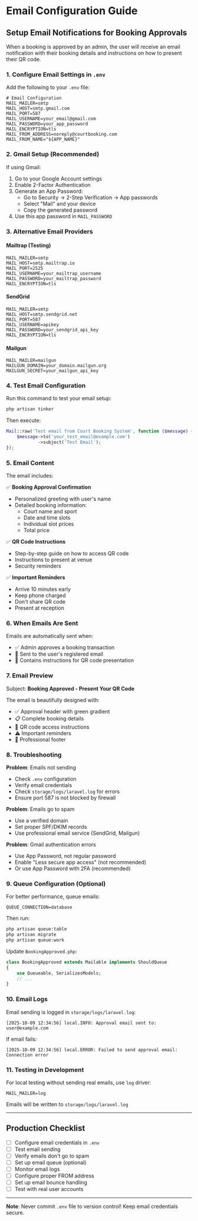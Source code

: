 # Email Configuration Guide

## Setup Email Notifications for Booking Approvals

When a booking is approved by an admin, the user will receive an email notification with their booking details and instructions on how to present their QR code.

### 1. Configure Email Settings in `.env`

Add the following to your `.env` file:

```env
# Email Configuration
MAIL_MAILER=smtp
MAIL_HOST=smtp.gmail.com
MAIL_PORT=587
MAIL_USERNAME=your_email@gmail.com
MAIL_PASSWORD=your_app_password
MAIL_ENCRYPTION=tls
MAIL_FROM_ADDRESS=noreply@courtbooking.com
MAIL_FROM_NAME="${APP_NAME}"
```

### 2. Gmail Setup (Recommended)

If using Gmail:

1. Go to your Google Account settings
2. Enable 2-Factor Authentication
3. Generate an App Password:
   - Go to Security → 2-Step Verification → App passwords
   - Select "Mail" and your device
   - Copy the generated password
4. Use this app password in `MAIL_PASSWORD`

### 3. Alternative Email Providers

#### Mailtrap (Testing)
```env
MAIL_MAILER=smtp
MAIL_HOST=smtp.mailtrap.io
MAIL_PORT=2525
MAIL_USERNAME=your_mailtrap_username
MAIL_PASSWORD=your_mailtrap_password
MAIL_ENCRYPTION=tls
```

#### SendGrid
```env
MAIL_MAILER=smtp
MAIL_HOST=smtp.sendgrid.net
MAIL_PORT=587
MAIL_USERNAME=apikey
MAIL_PASSWORD=your_sendgrid_api_key
MAIL_ENCRYPTION=tls
```

#### Mailgun
```env
MAIL_MAILER=mailgun
MAILGUN_DOMAIN=your_domain.mailgun.org
MAILGUN_SECRET=your_mailgun_api_key
```

### 4. Test Email Configuration

Run this command to test your email setup:

```bash
php artisan tinker
```

Then execute:

```php
Mail::raw('Test email from Court Booking System', function ($message) {
    $message->to('your_test_email@example.com')
            ->subject('Test Email');
});
```

### 5. Email Content

The email includes:

✅ **Booking Approval Confirmation**
- Personalized greeting with user's name
- Detailed booking information:
  - Court name and sport
  - Date and time slots
  - Individual slot prices
  - Total price

✅ **QR Code Instructions**
- Step-by-step guide on how to access QR code
- Instructions to present at venue
- Security reminders

✅ **Important Reminders**
- Arrive 10 minutes early
- Keep phone charged
- Don't share QR code
- Present at reception

### 6. When Emails Are Sent

Emails are automatically sent when:
- ✅ Admin approves a booking transaction
- 📧 Sent to the user's registered email
- 📱 Contains instructions for QR code presentation

### 7. Email Preview

Subject: **Booking Approved - Present Your QR Code**

The email is beautifully designed with:
- ✅ Approval header with green gradient
- 📋 Complete booking details
- 📱 QR code access instructions
- ⚠️ Important reminders
- 📧 Professional footer

### 8. Troubleshooting

**Problem**: Emails not sending
- Check `.env` configuration
- Verify email credentials
- Check `storage/logs/laravel.log` for errors
- Ensure port 587 is not blocked by firewall

**Problem**: Emails go to spam
- Use a verified domain
- Set proper SPF/DKIM records
- Use professional email service (SendGrid, Mailgun)

**Problem**: Gmail authentication errors
- Use App Password, not regular password
- Enable "Less secure app access" (not recommended)
- Or use App Password with 2FA (recommended)

### 9. Queue Configuration (Optional)

For better performance, queue emails:

```env
QUEUE_CONNECTION=database
```

Then run:
```bash
php artisan queue:table
php artisan migrate
php artisan queue:work
```

Update `BookingApproved.php`:
```php
class BookingApproved extends Mailable implements ShouldQueue
{
    use Queueable, SerializesModels;
    // ...
}
```

### 10. Email Logs

Email sending is logged in `storage/logs/laravel.log`:

```
[2025-10-09 12:34:56] local.INFO: Approval email sent to: user@example.com
```

If email fails:
```
[2025-10-09 12:34:56] local.ERROR: Failed to send approval email: Connection error
```

### 11. Testing in Development

For local testing without sending real emails, use `log` driver:

```env
MAIL_MAILER=log
```

Emails will be written to `storage/logs/laravel.log`

---

## Production Checklist

- [ ] Configure email credentials in `.env`
- [ ] Test email sending
- [ ] Verify emails don't go to spam
- [ ] Set up email queue (optional)
- [ ] Monitor email logs
- [ ] Configure proper FROM address
- [ ] Set up email bounce handling
- [ ] Test with real user accounts

---

**Note**: Never commit `.env` file to version control! Keep email credentials secure.

